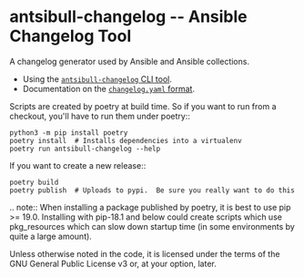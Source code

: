 # antsibull-changelog -- Ansible Changelog Tool

A changelog generator used by Ansible and Ansible collections.

- Using the [`antsibull-changelog` CLI tool](https://github.com/ansible-community/antsibull-changelog/tree/master/docs/changelogs.rst).
- Documentation on the [`changelog.yaml` format](https://github.com/ansible-community/antsibull-changelog/tree/master/docs/changelog.yaml-format.md).

Scripts are created by poetry at build time.  So if you want to run from
a checkout, you'll have to run them under poetry::

    python3 -m pip install poetry
    poetry install  # Installs dependencies into a virtualenv
    poetry run antsibull-changelog --help

If you want to create a new release::

    poetry build
    poetry publish  # Uploads to pypi.  Be sure you really want to do this

.. note:: When installing a package published by poetry, it is best to use
    pip >= 19.0.  Installing with pip-18.1 and below could create scripts which
    use pkg_resources which can slow down startup time (in some environments by
    quite a large amount).

Unless otherwise noted in the code, it is licensed under the terms of the GNU
General Public License v3 or, at your option, later.

